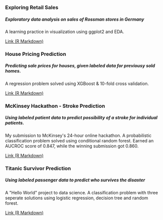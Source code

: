 ### **Exploring Retail Sales**
##### Exploratory data analysis on sales of Rossman stores in Germany
A learning practice in visualization using ggplot2 and EDA.

[Link (R Markdown)](https://github.com/yildirimgoks/analyticsportfolio/blob/master/Retail_Prediction_RMD.md)

### **House Pricing Prediction**
##### Predicting sale prices for houses, given labeled data for previousy sold homes.
A regression problem solved using XGBoost & 10-fold cross validation.

[Link (R Markdown)](https://github.com/yildirimgoks/analyticsportfolio/blob/master/house_pricing.md)

### **McKinsey Hackathon - Stroke Prediction**
##### Using labeled patient data to predict possibility of a stroke for individual patients.
My submission to McKinsey's 24-hour online hackathon. A probabilistic classification problem solved using conditional random forest. Earned an AUCROC score of 0.847, while the winning submission got 0.860.

[Link (R Markdown)](https://github.com/yildirimgoks/analyticsportfolio/blob/master/mckinsey_healthcare.md)


### **Titanic Survivor Prediction**
##### Using labeled passenger data to predict who survives the disaster 

A "Hello World" project to data science. A classification problem with three seperate solutions using logistic regression, decision tree and random forest.

[Link (R Markdown)](https://github.com/yildirimgoks/analyticsportfolio/blob/master/titanic.md)
